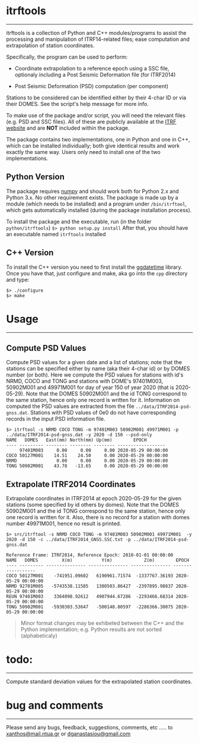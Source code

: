 # itrftools
-------------------------------------------------------------------------------
itrftools is a collection of Python and C++ modules/programs to assist the 
processing and manipulation of ITRF14-related files; ease computation and 
extrapolation of station coordinates.

Specifically, the program can be used to perform:

* Coordinate extrapolation to a reference epoch using a SSC file, optionaly
      including a Post Seismic Deformation file (for ITRF2014)

* Post Seismic Deformation (PSD) computation (per component)

Stations to be considered can be identified either by their 4-char ID or via
their DOMES. See the script's help message for more info.

To make use of the package and/or script, you will need the relevant files
(e.g. PSD and SSC files). All of these are publicly available at the 
[ITRF website](http://itrf.ensg.ign.fr/) and are **NOT** included within the 
package.

The package contains two implementations, one in Python and one in C++, which 
can be installed individually; both give identical results and work exactly 
the same way. Users only need to install one of the two implementations.

## Python Version

The package requires [numpy](http://www.numpy.org/) and should work both for
Python 2.x and Python 3.x. No other requirement exists. The package is made up 
by a module (which needs to be installed) and a program under `/bin/itrftool`, 
which gets automatically installed (during the package installation process).

To install the package and the executable, run (in the folder `python/itrftools`)
`$> python setup.py install`
After that, you should have an executable named `itrftools` installed

## C++ Version

To install the C++ version you need to first install the 
[ggdatetime](https://github.com/xanthospap/ggdatetime.git) library. Once you 
have that, just configure and make, aka go into the `cpp` directory and type:
```
$> ./configure
$> make
```


# Usage
-------------------------------------------------------------------------------

## Compute PSD Values
Compute PSD values for a given date and a list of stations; note that the stations 
can be specified either by name (aka their 4-char id) or by DOMES number (or both).
Here we compute the PSD values for stations with id's NRMD, COCO and TONG and stations with 
DOME's 97401M003, 50902M001 and 49971M001 for day of year 150 of year 2020 (that is
2020-05-29). Note that the DOMES 50902M001 and the id TONG correspond to the same station, 
hence only one record is written for it. Information on computed the PSD values are
extracted from the file `../data/ITRF2014-psd-gnss.dat`. Stations with PSD values of 0e0 
do not have corresponding records in the input PSD information file.
```
$> itrftool -s NRMD COCO TONG -m 97401M003 50902M001 49971M001 -p ../data/ITRF2014-psd-gnss.dat -y 2020 -d 150 --psd-only
NAME   DOMES   East(mm) North(mm) Up(mm)        EPOCH
---- --------- -------- -------- -------- ------------------
     97401M003     0.00     0.00     0.00 2020-05-29 00:00:00
COCO 50127M001    14.51    24.50     0.00 2020-05-29 00:00:00
NRMD               0.00     0.00     0.00 2020-05-29 00:00:00
TONG 50902M001    43.78   -13.65     0.00 2020-05-29 00:00:00
```
## Extrapolate ITRF2014 Coordinates
Extrapolate coordinates in ITRF2014 at epoch 2020-05-29 for the given stations (some 
specified by id others by domes). Note that the DOMES 50902M001 and the id TONG correspond to the same station,
hence only one record is written for it. Also, there is no record for a station with 
domes number 49971M001, hence no result is printed.
```
$> src/itrftool -s NRMD COCO TONG -m 97401M003 50902M001 49971M001  -y 2020 -d 150 -c ../data/ITRF2014_GNSS.SSC.txt -p ../data/ITRF2014-psd-gnss.dat

Reference Frame: ITRF2014, Reference Epoch: 2010-01-01 00:00:00
NAME   DOMES         X(m)           Y(m)            Z(m)        EPOCH
---- --------- --------------- --------------- --------------- ------------------
COCO 50127M001    -741951.09602   6190961.71574  -1337767.36193 2020-05-29 00:00:00
NRMD 92701M005   -5743538.11585   1380503.86427  -2397895.98837 2020-05-29 00:00:00
REUN 97401M003    3364098.92612   4907944.67286  -2293466.68314 2020-05-29 00:00:00
TONG 50902M001   -5930303.53647   -500148.80597  -2286366.30075 2020-05-29 00:00:00
```

> Minor format changes may be exhibeted between the C++ and the Python implementation; 
> e.g. Python results are not sorted (alphabeticaly)

# todo:
-------------------------------------------------------------------------------
Compute standard deviation values for the extrapolated station coordinates.

# bug and comments
-------------------------------------------------------------------------------
Please send any bugs, feedback, suggestions, comments, etc ..... to
xanthos@mail.ntua.gr or dganastasiou@gmail.com
